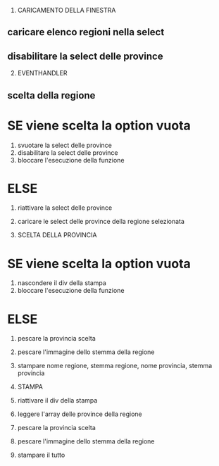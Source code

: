 1. CARICAMENTO DELLA FINESTRA
## caricare elenco regioni nella select
## disabilitare la select delle province

2. EVENTHANDLER
## scelta della regione
# SE viene scelta la option vuota
1. svuotare la select delle province
2. disabilitare la select delle province
3. bloccare l'esecuzione della funzione
# ELSE
1. riattivare la select delle province
2. caricare le select delle province della regione selezionata

3. SCELTA DELLA PROVINCIA
# SE viene scelta la option vuota
1. nascondere il div della stampa
2. bloccare l'esecuzione della funzione
# ELSE
1. pescare la provincia scelta
2. pescare l'immagine dello stemma della regione
3. stampare nome regione, stemma regione, nome provincia, stemma provincia

4. STAMPA
1. riattivare il div della stampa
2. leggere l'array delle province della regione
3. pescare la provincia scelta
4. pescare l'immagine dello stemma della regione
5. stampare il tutto